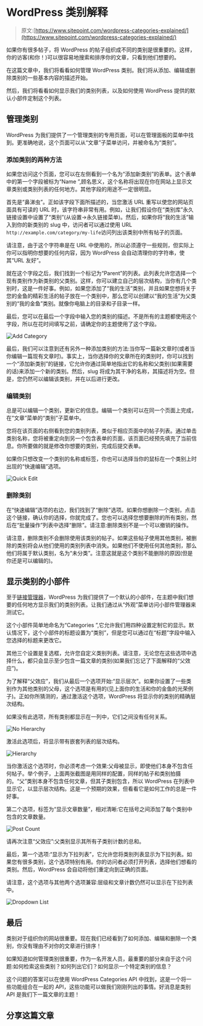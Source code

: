 # WordPress 类别解释

> 原文:[https://www.sitepoint.com/wordpress-categories-explained/](https://www.sitepoint.com/wordpress-categories-explained/)

如果你有很多帖子，将 WordPress 的帖子组织成不同的类别是很重要的。这样，你的访客(和你！)可以很容易地搜索和排序你的文章，只看到他们想要的。

在这篇文章中，我们将看看如何管理 WordPress 类别。我们将从添加、编辑或删除类别的一些基本内容的描述开始。

然后，我们将看看如何显示我们的类别列表，以及如何使用 WordPress 提供的默认小部件定制这个列表。

## 管理类别

WordPress 为我们提供了一个管理类别的专用页面，可以在管理面板的菜单中找到。更准确地说，这个页面可以从“文章”子菜单访问，并被命名为“类别”。

### 添加类别的两种方法

如果您访问这个页面，您可以在左侧看到一个名为“添加新类别”的表单。这个表单中的第一个字段被标为“Name ”,顾名思义，这个名称将出现在你在网站上显示文章类别或类别列表的任何地方。其他字段的用途不一定很明显。

首先是“鼻涕虫”。正如该字段下面所描述的，当您激活 URL 重写以使您的网站页面具有可读的 URL 时，该字符串非常有用。例如，让我们假设你在“类别库”永久链接设置中设置了“类别”(从设置->永久链接菜单)。然后，如果你将“我的生活”输入到你的新类别的 slug 中，访问者可以通过使用 URL `http://example.com/category/my-life`访问列出该类别中所有帖子的页面。

请注意，由于这个字符串是在 URL 中使用的，所以必须遵守一些规则，但实际上你可以指明你想要的任何内容，因为 WordPress 会自动清理你的字符串，使其“URL 友好”。

就在这个字段之后，我们找到一个标记为“Parent”的列表。此列表允许您选择一个现有类别作为新类别的父类别。这样，你可以建立自己的层次结构，当你有几个类别时，这是一件好事。例如，如果您添加了“我的生活”类别，并且如果您想将关于您的金鱼的精彩生活的帖子放在一个类别中，那么您可以创建以“我的生活”为父类别的“我的金鱼”类别。就像你电脑上的目录和子目录一样。

最后，您可以在最后一个字段中输入您的类别的描述。不是所有的主题都使用这个字段，所以在花时间填写之前，请确定你的主题使用了这个字段。

![Add Category](../Images/1943429e7e5827f75161e6ef2daa9414.png)

最后，我们可以注意到还有另外一种添加类别的方法:当你写一篇新文章时(或者当你编辑一篇现有文章时)。事实上，当你选择你的文章所在的类别时，你可以找到一个“添加新类别”的链接，它允许你通过简单地指出它的名称和父类别(如果需要的话)来添加一个新的类别。然后，slug 将成为其干净的名称，其描述将为空。但是，您仍然可以编辑该类别，并在以后进行更改。

### 编辑类别

总是可以编辑一个类别，更新它的信息。编辑一个类别可以在同一个页面上完成，在“文章”菜单的“类别”子菜单中。

您将在该页面的右侧看到您的类别列表，类似于相应页面中的帖子列表。通过单击类别名称，您将被重定向到另一个包含表单的页面，该页面已经预先填充了当前信息。你所要做的就是修改你想要的类别，完成后提交表单。

如果你只想改变一个类别的名称或标签，你也可以选择当你的鼠标在一个类别上时出现的“快速编辑”选项。

![Quick Edit](../Images/6bbe999bb49db72f6447dd9059656551.png)

### 删除类别

在“快速编辑”选项的右边，我们找到了“删除”选项。如果你想删除一个类别，点击这个链接，确认你的选择，你就完成了。您也可以选择您想要删除的所有类别，然后在“批量操作”列表中选择“删除”。请注意:删除类别不是一个可以撤销的操作。

请注意，删除类别不会删除使用该类别的帖子。如果这些帖子使用其他类别，被删除的类别将会从他们使用的类别列表中消失。如果他们不使用任何其他类别，那么他们将属于默认类别，名为“未分类”。注意这就是这个类别不能删除的原因(但是你还是可以编辑的)。

## 显示类别的小部件

至于[链接管理器](https://www.sitepoint.com/wordpress-links-manager/ "Mastering the WordPress Links Manager")，WordPress 为我们提供了一个默认的小部件，在主题中我们想要的任何地方显示我们的类别列表。让我们通过从“外观”菜单访问小部件管理器来测试它。

这个小部件简单地命名为“Categories ”,它允许我们用四种设置定制它的显示。默认情况下，这个小部件的标题设置为“类别”，但是您可以通过在“标题”字段中输入您选择的标题来更改它。

其他三个设置是复选框，允许您自定义类别列表。请注意，无论您在这些选项中选择什么，都只会显示至少包含一篇文章的类别(如果我们忘记了下面解释的“父效应”)。

为了解释“父效应”，我们从最后一个选项开始:“显示层次”。如果你设置了一些类别作为其他类别的父母，这个选项是有用的(见上面你的生活和你的金鱼的光荣例子)。正如你所猜测的，通过激活这个选项，WordPress 将显示你的类别的精确层次结构。

如果没有此选项，所有类别都显示在一列中，它们之间没有任何关系。

![No Hierarchy](../Images/79487ae80cbd1b1ae1bf8a25d2983704.png)

激活此选项后，将显示带有嵌套列表的层次结构。

![Hierarchy](../Images/b99e421f6dec4d1e38213a50ac246779.png)

当你激活这个选项时，你必须考虑一个效果:父母被显示，即使他们本身不包含任何帖子。举个例子，上面两张截图是用同样的配置，同样的帖子和类别拍摄的。“父”类别本身不包含任何文章，但其子类别包含，所以 WordPress 在列表中显示它，以显示层次结构。这是一个预期的效果，但看看它是如何工作的总是一件好事。

第二个选项，标签为“显示文章数量”，相对清晰:它在括号之间添加了每个类别中包含的文章数量。

![Post Count](../Images/58b54e84e41af4840e6e37f9b427f1d8.png)

请再次注意“父效应”:父类别显示其所有子类别计数的总和。

最后，第一个选项:“显示为下拉列表”，它允许您将类别列表显示为下拉列表。如果您有很多类别，这个选项特别有用。你的访问者必须打开列表，选择他们想看的类别。然后，WordPress 会自动将他们重定向到正确的页面。

请注意，这个选项与其他两个选项兼容:层级和文章计数仍然可以显示在下拉列表中。

![Dropdown List](../Images/3bec110fa796ca70d71dcb14fc879732.png)

## 最后

类别对于组织你的网站很重要。现在我们已经看到了如何添加、编辑和删除一个类别，你没有理由不对你的文章进行排序！

如果知道如何管理类别很重要，作为一名开发人员，最重要的部分来自于这个问题:如何检索这些类别？如何列出它们？如何显示一个特定类别的信息？

这个问题的答案可以在使用 WordPress Categories API 中找到，这是一个将一些功能组合在一起的 API，这些功能可以做我们刚刚列出的事情。好消息是类别 API 是我们下一篇文章的主题！

## 分享这篇文章